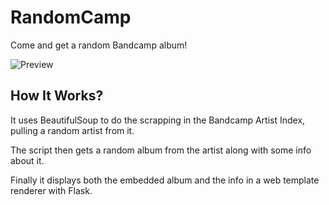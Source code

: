 # RandomCamp


Come and get a random Bandcamp album!


![Preview](https://user-images.githubusercontent.com/100252586/162129060-3f19be39-1d5b-4866-85fb-816b0c18b7e7.png)

## How It Works?

It uses BeautifulSoup to do the scrapping in the Bandcamp Artist Index,
pulling a random artist from it.

The script then gets a random album from the artist along with some info
about it. 

Finally it displays both the embedded album and the info in a web template
renderer with Flask.
